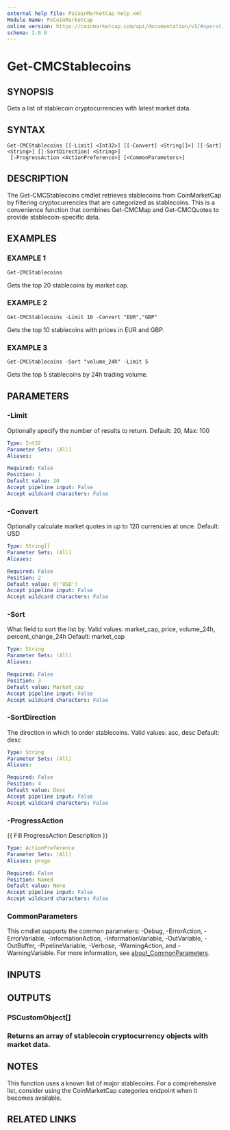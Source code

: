 ```yaml
---
external help file: PsCoinMarketCap-help.xml
Module Name: PsCoinMarketCap
online version: https://coinmarketcap.com/api/documentation/v1/#operation/getV2CryptocurrencyQuotesLatest
schema: 2.0.0
---
```


# Get-CMCStablecoins

## SYNOPSIS
Gets a list of stablecoin cryptocurrencies with latest market data.

## SYNTAX

```
Get-CMCStablecoins [[-Limit] <Int32>] [[-Convert] <String[]>] [[-Sort] <String>] [[-SortDirection] <String>]
 [-ProgressAction <ActionPreference>] [<CommonParameters>]
```

## DESCRIPTION
The Get-CMCStablecoins cmdlet retrieves stablecoins from CoinMarketCap by filtering
cryptocurrencies that are categorized as stablecoins.
This is a convenience function
that combines Get-CMCMap and Get-CMCQuotes to provide stablecoin-specific data.

## EXAMPLES

### EXAMPLE 1
```
Get-CMCStablecoins
```

Gets the top 20 stablecoins by market cap.

### EXAMPLE 2
```
Get-CMCStablecoins -Limit 10 -Convert "EUR","GBP"
```

Gets the top 10 stablecoins with prices in EUR and GBP.

### EXAMPLE 3
```
Get-CMCStablecoins -Sort "volume_24h" -Limit 5
```

Gets the top 5 stablecoins by 24h trading volume.

## PARAMETERS

### -Limit
Optionally specify the number of results to return.
Default: 20, Max: 100

```yaml
Type: Int32
Parameter Sets: (All)
Aliases:

Required: False
Position: 1
Default value: 20
Accept pipeline input: False
Accept wildcard characters: False
```

### -Convert
Optionally calculate market quotes in up to 120 currencies at once.
Default: USD

```yaml
Type: String[]
Parameter Sets: (All)
Aliases:

Required: False
Position: 2
Default value: @('USD')
Accept pipeline input: False
Accept wildcard characters: False
```

### -Sort
What field to sort the list by.
Valid values: market_cap, price, volume_24h, percent_change_24h
Default: market_cap

```yaml
Type: String
Parameter Sets: (All)
Aliases:

Required: False
Position: 3
Default value: Market_cap
Accept pipeline input: False
Accept wildcard characters: False
```

### -SortDirection
The direction in which to order stablecoins.
Valid values: asc, desc
Default: desc

```yaml
Type: String
Parameter Sets: (All)
Aliases:

Required: False
Position: 4
Default value: Desc
Accept pipeline input: False
Accept wildcard characters: False
```

### -ProgressAction
{{ Fill ProgressAction Description }}

```yaml
Type: ActionPreference
Parameter Sets: (All)
Aliases: proga

Required: False
Position: Named
Default value: None
Accept pipeline input: False
Accept wildcard characters: False
```

### CommonParameters
This cmdlet supports the common parameters: -Debug, -ErrorAction, -ErrorVariable, -InformationAction, -InformationVariable, -OutVariable, -OutBuffer, -PipelineVariable, -Verbose, -WarningAction, and -WarningVariable. For more information, see [about_CommonParameters](http://go.microsoft.com/fwlink/?LinkID=113216).

## INPUTS

## OUTPUTS

### PSCustomObject[]
### Returns an array of stablecoin cryptocurrency objects with market data.
## NOTES
This function uses a known list of major stablecoins.
For a comprehensive list,
consider using the CoinMarketCap categories endpoint when it becomes available.

## RELATED LINKS
